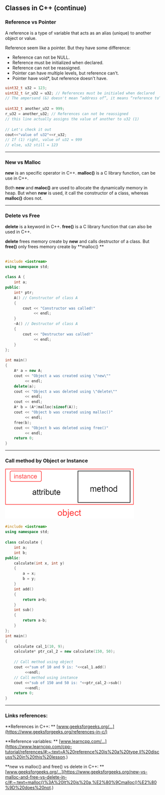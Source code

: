 ## Classes in C++ (continue)

### Reference vs Pointer

A reference is a type of variable that acts as an alias (unique) to another object or value.

Reference seem like a pointer. But they have some difference:

* Reference can not be NULL.
* Reference  must be initialized when declared.
* Reference can not be reassigned.
* Pointer can have multiple levels, but reference can't.
* Pointer have void*, but reference doesn't have.

```C++
uint32_t u32 = 123; 
uint32_t &r_u32 = u32; // References must be initialed when declared
// The ampersand (&) doesn't mean “address of”, it means “reference to”.

uint32_t another_u32 = 999;
r_u32 = another_u32; // References can not be reassigned 
// this line actually assigns the value of another to u32 (1)

// Let's check it out
cout<<"value of u32"<<r_u32;	
// If (1) right, value of u32 = 999
// else, u32 still = 123
```

---

### New vs Malloc

**new** is an specific operator in C++.  **malloc()** is a C library function, can be use in C++.

Both **new** and **maloc()** are used  to allocate the dynamically memory in heap. But when **new** is used, it call the constructor of a class, whereas **malloc()** does not.

---

### Delete vs Free

**delete** is a keyword in C++. **free()** is a C library function that can also be used in C++.

**delete** frees memory create by **new** and calls destructor of a class. But **free()** only frees memory create by **malloc() **

```C++

#include <iostream>
using namespace std;
 
class A {
    int a;
public:
    int* ptr;
	A() // Constructor of class A
    {
		cout << "Constructor was called!"
			 << endl;
	}
	~A() // Destructor of class A
	{
		cout << "Destructor was called!"
			 << endl;
	}
};
 
int main()
{
	A* a = new A;
	cout << "Object a was created using \"new\""
 		 << endl;
 	delete(a);
    cout << "Object a was deleted using \"delete\""
 		 << endl;
    cout << endl;   
	A* b = (A*)malloc(sizeof(A));
	cout << "Object b was created using malloc()"
		 << endl;
    free(b);
    cout << "Object b was deleted using free()"
 		 << endl;
	return 0;
}
```

---

### Call method by Object or Instance

![](./assets/2_1.png)

```c++
#include <iostream>
using namespace std;
 
class calculate {
    int a;
    int b;
public:
    calculate(int x, int y)
    {
		a = x;
		b = y;
    }
    int add()
    {
        return a+b;
    }
    int sub()
    {
        return a-b;
    }
};
int main()
{
    calculate cal_1(10, 9);
    calculate* ptr_cal_2 = new calculate(150, 50);

    // Call method using object
	cout <<"sum of 10 and 9 is: "<<cal_1.add()
		 <<endl;
    // Call method using instance
	cout <<"sub of 150 and 50 is: "<<ptr_cal_2->sub()
		 <<endl;
	return 0;
}

```

---

### Links references:

**References in C++: ** [www.geeksforgeeks.org/...](https://www.geeksforgeeks.org/references-in-c/)

**Reference variables: ** [www.learncpp.com/...](https://www.learncpp.com/cpp-tutorial/references/#:~:text=A%20reference%20is%20a%20type,ll%20discuss%20in%20this%20lesson.)

**new vs malloc() and free() vs delete in C++: ** [www.geeksforgeeks.org/...](https://www.geeksforgeeks.org/new-vs-malloc-and-free-vs-delete-in-c/#:~:text=malloc()%3A%20It%20is%20a,%E2%80%9Cmalloc()%E2%80%9D%20does%20not.)

